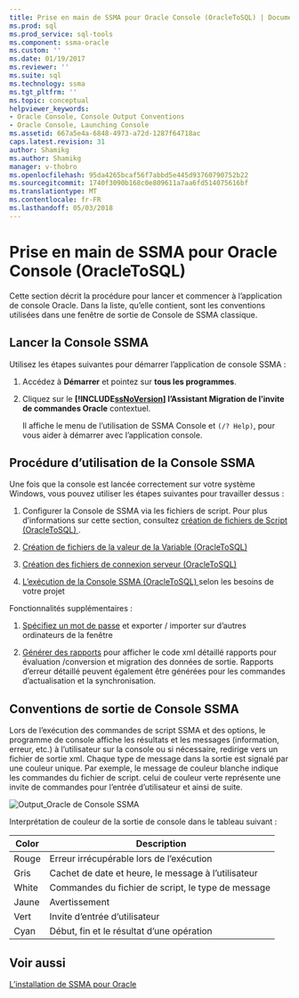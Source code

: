 ```yaml
---
title: Prise en main de SSMA pour Oracle Console (OracleToSQL) | Documents Microsoft
ms.prod: sql
ms.prod_service: sql-tools
ms.component: ssma-oracle
ms.custom: ''
ms.date: 01/19/2017
ms.reviewer: ''
ms.suite: sql
ms.technology: ssma
ms.tgt_pltfrm: ''
ms.topic: conceptual
helpviewer_keywords:
- Oracle Console, Console Output Conventions
- Oracle Console, Launching Console
ms.assetid: 667a5e4a-6848-4973-a72d-1287f64718ac
caps.latest.revision: 31
author: Shamikg
ms.author: Shamikg
manager: v-thobro
ms.openlocfilehash: 95da4265bcaf56f7abbd5e445d93760790752b22
ms.sourcegitcommit: 1740f3090b168c0e809611a7aa6fd514075616bf
ms.translationtype: MT
ms.contentlocale: fr-FR
ms.lasthandoff: 05/03/2018
---
```

# <a name="getting-started-with-ssma--for-oracle-console-oracletosql"></a>Prise en main de SSMA pour Oracle Console (OracleToSQL)
Cette section décrit la procédure pour lancer et commencer à l’application de console Oracle. Dans la liste, qu’elle contient, sont les conventions utilisées dans une fenêtre de sortie de Console de SSMA classique.  
  
## <a name="launching-ssma-console"></a>Lancer la Console SSMA  
Utilisez les étapes suivantes pour démarrer l’application de console SSMA :  
  
1.  Accédez à **Démarrer** et pointez sur **tous les programmes**.  
  
2.  Cliquez sur le  **[!INCLUDE[ssNoVersion](../../includes/ssnoversion_md.md)] l’Assistant Migration de l’invite de commandes Oracle** contextuel.  
  
    Il affiche le menu de l’utilisation de SSMA Console et `(/? Help)`, pour vous aider à démarrer avec l’application console.  
  
## <a name="procedure-for-using-the-ssma-console"></a>Procédure d’utilisation de la Console SSMA  
Une fois que la console est lancée correctement sur votre système Windows, vous pouvez utiliser les étapes suivantes pour travailler dessus :  
  
1.  Configurer la Console de SSMA via les fichiers de script. Pour plus d’informations sur cette section, consultez [création de fichiers de Script &#40;OracleToSQL&#41; ](../../ssma/oracle/creating-script-files-oracletosql.md) .  
  
2.  [Création de fichiers de la valeur de la Variable &#40;OracleToSQL&#41;](../../ssma/oracle/creating-variable-value-files-oracletosql.md)  
  
3.  [Création des fichiers de connexion serveur &#40;OracleToSQL&#41;](../../ssma/oracle/creating-the-server-connection-files-oracletosql.md)  
  
4.  [L’exécution de la Console SSMA &#40;OracleToSQL&#41; ](../../ssma/oracle/executing-the-ssma-console-oracletosql.md) selon les besoins de votre projet  
  
Fonctionnalités supplémentaires :  
  
1.  [Spécifiez un mot de passe](http://msdn.microsoft.com/en-us/8c7d9f8e-06bb-476c-bbd2-15b61d5bba3c) et exporter / importer sur d’autres ordinateurs de la fenêtre  
  
2.  [Générer des rapports](http://msdn.microsoft.com/en-us/ccad6262-01e1-447a-bd2b-c105154c80ce) pour afficher le code xml détaillé rapports pour évaluation /conversion et migration des données de sortie. Rapports d’erreur détaillé peuvent également être générées pour les commandes d’actualisation et la synchronisation.  
  
## <a name="ssma-console-output-conventions"></a>Conventions de sortie de Console SSMA  
Lors de l’exécution des commandes de script SSMA et des options, le programme de console affiche les résultats et les messages (information, erreur, etc.) à l’utilisateur sur la console ou si nécessaire, redirige vers un fichier de sortie xml. Chaque type de message dans la sortie est signalé par une couleur unique. Par exemple, le message de couleur blanche indique les commandes du fichier de script. celui de couleur verte représente une invite de commandes pour l’entrée d’utilisateur et ainsi de suite.  
  
![Output_Oracle de Console SSMA](../../ssma/db2/media/ssmaconsoleoutput_oracle.jpg "Output_Oracle de Console SSMA")  
  
Interprétation de couleur de la sortie de console dans le tableau suivant :  
  
|Color| Description|  
|---------|---------------|  
|Rouge|Erreur irrécupérable lors de l’exécution|  
|Gris|Cachet de date et heure, le message à l’utilisateur|  
|White|Commandes du fichier de script, le type de message|  
|Jaune|Avertissement|  
|Vert|Invite d’entrée d’utilisateur|  
|Cyan|Début, fin et le résultat d’une opération|  
  
## <a name="see-also"></a>Voir aussi  
[L’installation de SSMA pour Oracle](http://msdn.microsoft.com/en-us/9211013a-ab24-4c52-9b26-87994b35e502)  
  

